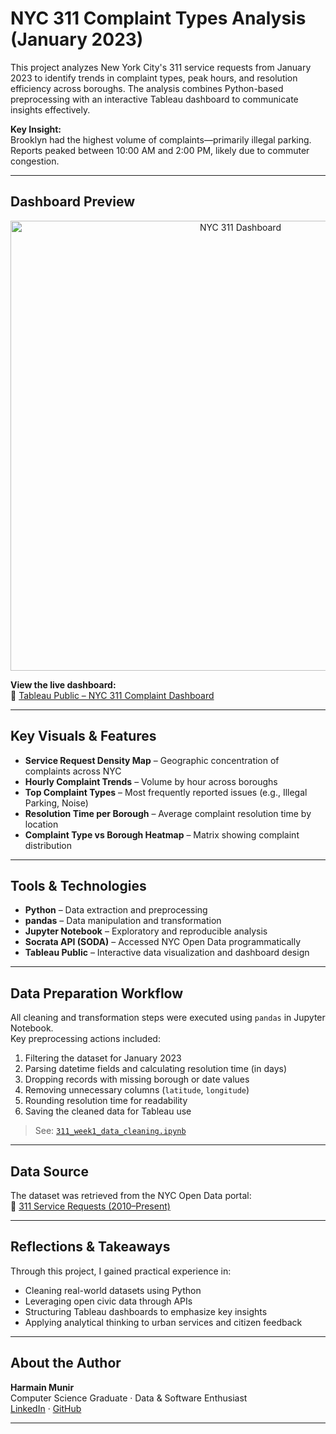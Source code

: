 # NYC 311 Complaint Types Analysis (January 2023)

This project analyzes New York City's 311 service requests from January 2023 to identify trends in complaint types, peak hours, and resolution efficiency across boroughs. The analysis combines Python-based preprocessing with an interactive Tableau dashboard to communicate insights effectively.

**Key Insight:**  
Brooklyn had the highest volume of complaints—primarily illegal parking. Reports peaked between 10:00 AM and 2:00 PM, likely due to commuter congestion.

---

## Dashboard Preview

<p align="center">
  <img width="720" alt="NYC 311 Dashboard" src="https://github.com/user-attachments/assets/183298e1-c313-497d-8ab0-2d2628d07029" />
</p>

**View the live dashboard:**  
🔗 [Tableau Public – NYC 311 Complaint Dashboard](https://public.tableau.com/app/profile/harmain.munir/viz/311ServiceRequests_17486660581880/Dashboard1)

---

## Key Visuals & Features

- **Service Request Density Map** – Geographic concentration of complaints across NYC
- **Hourly Complaint Trends** – Volume by hour across boroughs
- **Top Complaint Types** – Most frequently reported issues (e.g., Illegal Parking, Noise)
- **Resolution Time per Borough** – Average complaint resolution time by location
- **Complaint Type vs Borough Heatmap** – Matrix showing complaint distribution

---

## Tools & Technologies

- **Python** – Data extraction and preprocessing
- **pandas** – Data manipulation and transformation
- **Jupyter Notebook** – Exploratory and reproducible analysis
- **Socrata API (SODA)** – Accessed NYC Open Data programmatically
- **Tableau Public** – Interactive data visualization and dashboard design

---

## Data Preparation Workflow

All cleaning and transformation steps were executed using `pandas` in Jupyter Notebook.  
Key preprocessing actions included:

1. Filtering the dataset for January 2023
2. Parsing datetime fields and calculating resolution time (in days)
3. Dropping records with missing borough or date values
4. Removing unnecessary columns (`latitude`, `longitude`)
5. Rounding resolution time for readability
6. Saving the cleaned data for Tableau use

> See: [`311_week1_data_cleaning.ipynb`](./311_week1_data_cleaning.ipynb)

---

## Data Source

The dataset was retrieved from the NYC Open Data portal:  
🔗 [311 Service Requests (2010–Present)](https://data.cityofnewyork.us/Social-Services/311-Service-Requests-from-2010-to-Present/erm2-nwe9)

---

## Reflections & Takeaways

Through this project, I gained practical experience in:

- Cleaning real-world datasets using Python
- Leveraging open civic data through APIs
- Structuring Tableau dashboards to emphasize key insights
- Applying analytical thinking to urban services and citizen feedback

---

## About the Author

**Harmain Munir**  
Computer Science Graduate · Data & Software Enthusiast  
[LinkedIn](https://www.linkedin.com/in/harmainmunir) · [GitHub](https://github.com/Harmain1233)

---
